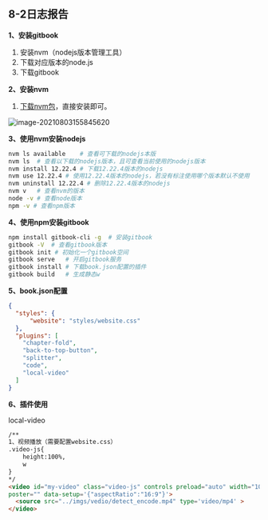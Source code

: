 ## 8-2日志报告

**1、安装gitbook**

1. 安装nvm（nodejs版本管理工具）
2. 下载对应版本的node.js
3. 下载gitbook

**2、安装nvm**

1. [下载nvm包](https://github.com/coreybutler/nvm-windows/releases)，直接安装即可。

![image-20210803155845620](C:\Users\User\AppData\Roaming\Typora\typora-user-images\image-20210803155845620.png)

**3、使用nvm安装nodejs**

```bash
nvm ls available	# 查看可下载的nodejs本版
nvm ls	# 查看以下载的nodejs版本，且可查看当前使用的nodejs版本
nvm install 12.22.4	# 下载12.22.4版本的nodejs
nvm use 12.22.4	# 使用12.22.4版本的nodejs，若没有标注使用哪个版本默认不使用
nvm uninstall 12.22.4 # 删除12.22.4版本的nodejs
nvm v	# 查看nvm的版本
node -v # 查看node版本
npm -v # 查看npm版本
```

**4、使用npm安装gitbook**

```bash
npm install gitbook-cli -g	# 安装gitbook
gitbook -V	# 查看gitbook版本
gitbook init # 初始化一个gitbook空间
gitbook serve	# 开启gitbook服务
gitbook install	# 下载book.json配置的插件
gitbook build	# 生成静态w
```

**5、book.json配置**

```json
{
  "styles": {
      "website": "styles/website.css"
  },
  "plugins": [
    "chapter-fold",
    "back-to-top-button",
	"splitter",
	"code",
	"local-video"
  ]
}
```

**6、插件使用**

local-video

```html
/**
1、视频播放（需要配置website.css）
.video-js{
	height:100%,
	w
}
*/
<video id="my-video" class="video-js" controls preload="auto" width="100%"
poster="" data-setup='{"aspectRatio":"16:9"}'>
  <source src="../imgs/vedio/detect_encode.mp4" type='video/mp4' >
</video>
```

